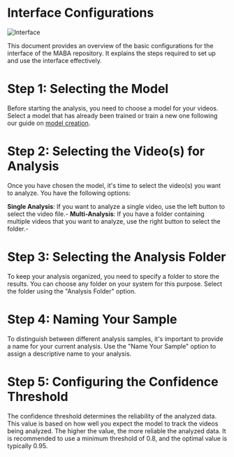 #  Interface Configurations
![Interface](https://github.com/JuarezCulau/MABA/assets/88636064/6751cc5c-3f2e-477e-9689-81ea402b6729)

This document provides an overview of the basic configurations for the interface of the MABA repository. It explains the steps required to set up and use the interface effectively.

# Step 1: Selecting the Model
Before starting the analysis, you need to choose a model for your videos. Select a model that has already been trained or train a new one following our guide on [model creation](https://github.com/JuarezCulau/MABA/blob/main/Docs/Guides/Model.md).

# Step 2: Selecting the Video(s) for Analysis

Once you have chosen the model, it's time to select the video(s) you want to analyze. You have the following options:

**Single Analysis**: If you want to analyze a single video, use the left button to select the video file.-
**Multi-Analysis**: If you have a folder containing multiple videos that you want to analyze, use the right button to select the folder.-

# Step 3: Selecting the Analysis Folder

To keep your analysis organized, you need to specify a folder to store the results. You can choose any folder on your system for this purpose. Select the folder using the "Analysis Folder" option.

# Step 4: Naming Your Sample

To distinguish between different analysis samples, it's important to provide a name for your current analysis. Use the "Name Your Sample" option to assign a descriptive name to your analysis.

# Step 5: Configuring the Confidence Threshold

The confidence threshold determines the reliability of the analyzed data. This value is based on how well you expect the model to track the videos being analyzed. The higher the value, the more reliable the analyzed data. It is recommended to use a minimum threshold of 0.8, and the optimal value is typically 0.95.
